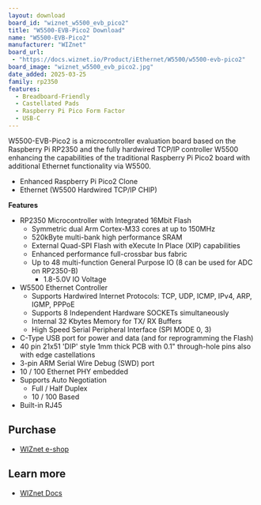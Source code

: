 ```yaml
---
layout: download
board_id: "wiznet_w5500_evb_pico2"
title: "W5500-EVB-Pico2 Download"
name: "W5500-EVB-Pico2"
manufacturer: "WIZnet"
board_url:
 - "https://docs.wiznet.io/Product/iEthernet/W5500/w5500-evb-pico2"
board_image: "wiznet_w5500_evb_pico2.jpg"
date_added: 2025-03-25
family: rp2350
features:
  - Breadboard-Friendly
  - Castellated Pads
  - Raspberry Pi Pico Form Factor
  - USB-C
---
```


W5500-EVB-Pico2 is a microcontroller evaluation board based on the Raspberry Pi RP2350 and the fully hardwired TCP/IP controller W5500 enhancing the capabilities of the traditional Raspberry Pi Pico2 board with additional Ethernet functionality via W5500.

* Enhanced Raspberry Pi Pico2 Clone
* Ethernet (W5500 Hardwired TCP/IP CHIP)


**Features**

* RP2350 Microcontroller with Integrated 16Mbit Flash
    * Symmetric dual Arm Cortex-M33 cores at up to 150MHz
    * 520kByte multi-bank high performance SRAM
    * External Quad-SPI Flash with eXecute In Place (XIP) capabilities
    * Enhanced performance full-crossbar bus fabric
    * Up to 48 multi-function General Purpose IO (8 can be used for ADC on RP2350-B)
        * 1.8-5.0V IO Voltage
* W5500 Ethernet Controller
    * Supports Hardwired Internet Protocols: TCP, UDP, ICMP, IPv4, ARP, IGMP, PPPoE
    * Supports 8 Independent Hardware SOCKETs simultaneously
    * Internal 32 Kbytes Memory for TX/ RX Buffers
    * High Speed Serial Peripheral Interface (SPI MODE 0, 3)
* C-Type USB port for power and data (and for reprogramming the Flash)
* 40 pin 21x51 'DIP' style 1mm thick PCB with 0.1" through-hole pins also with edge castellations
* 3-pin ARM Serial Wire Debug (SWD) port
* 10 / 100 Ethernet PHY embedded
* Supports Auto Negotiation
    * Full / Half Duplex
    * 10 / 100 Based
* Built-in RJ45


## Purchase

* [WIZnet e-shop](https://eshop.wiznet.io/shop/module/w5500-evb-pico2/)

## Learn more

* [WIZnet Docs](https://docs.wiznet.io/Product/iEthernet/W5500/w5500-evb-pico2)
